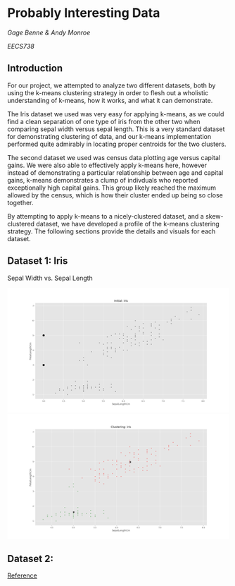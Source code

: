 # Probably Interesting Data
*Gage Benne & Andy Monroe*

*EECS738*

## Introduction
For our project, we attempted to analyze two different datasets, both by using the k-means clustering strategy in order to flesh out a wholistic understanding of k-means, how it works, and what it can demonstrate.

The Iris dataset we used was very easy for applying k-means, as we could find a clean separation of one type of iris from the other two when comparing sepal width versus sepal length. This is a very standard dataset for demonstrating clustering of data, and our k-means implementation performed quite admirably in locating proper centroids for the two clusters.

The second dataset we used was census data plotting age versus capital gains. We were also able to effectively apply k-means here, however instead of demonstrating a particular relationship between age and capital gains, k-means demonstrates a clump of indivduals who reported exceptionally high capital gains. This group likely reached the maximum allowed by the census, which is how their cluster ended up being so close together.

By attempting to apply k-means to a nicely-clustered dataset, and a skew-clustered dataset, we have developed a profile of the k-means clustering strategy. The following sections provide the details and visuals for each dataset.

## Dataset 1: Iris
Sepal Width vs. Sepal Length

![Initial](iris/SepalLengthCm_PetalLengthCm_initial.png)
![Initial](iris/SepalLengthCm_PetalLengthCm_clustering.png)




## Dataset 2:

[Reference](https://mubaris.com/posts/kmeans-clustering/)
